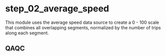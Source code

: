 # step_02_average_speed

This module uses the average speed data source
to create a 0 - 100 scale that combines all overlapping
segments, normalized by the number of trips along each segment.

## QAQC
